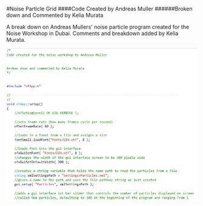 #Noise Particle Grid 
####Code Created by Andreas Muller 
######Broken down and Commented by Kelia Murata 

A break down on Andreas Mullers' noise particle program created for the Noise Workshop in Dubai. Comments and breakdown added by Kelia Murata.

![screen capture example of commented code](Assets/codeComments.png)